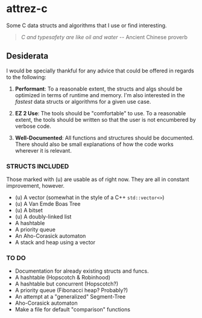 # attrez-c
Some C data structs and algorithms that I use or find interesting.

> *C and typesafety are like oil and water*
-- Ancient Chinese proverb

## Desiderata
I would be specially thankful for any advice that could be offered in regards to the following:

1. **Performant**: To a reasonable extent, the structs and algs should be optimized in terms of runtime and memory. I'm also interested in the _fastest_ data structs or algorithms for a given use case.
 
2. **EZ 2 Use**: The tools should be "comfortable" to use. To a reasonable extent, the tools should be written so that the user is not encumbered by verbose code.

3. **Well-Documented**: All functions and structures should be documented. There should also be small explanations of how the code works wherever it is relevant. 

### STRUCTS INCLUDED
Those marked with (u) are usable as of right now. They are all in constant improvement, however. 
- (u) A vector (somewhat in the style of a C++ `std::vector<>`)
- (u) A Van Emde Boas Tree
- (u) A bitset
- (u) A doubly-linked list
- A hashtable
- A priority queue
- An Aho-Corasick automaton
- A stack and heap using a vector

### TO DO
- Documentation for already existing structs and funcs. 
- A hashtable (Hopscotch & Robinhood)
- A hashtable but concurrent (Hopscotch?)
- A priority queue (Fibonacci heap? Probably?)
- An attempt at a "generalized" Segment-Tree
- Aho-Corasick automaton
- Make a file for default "comparison" functions
